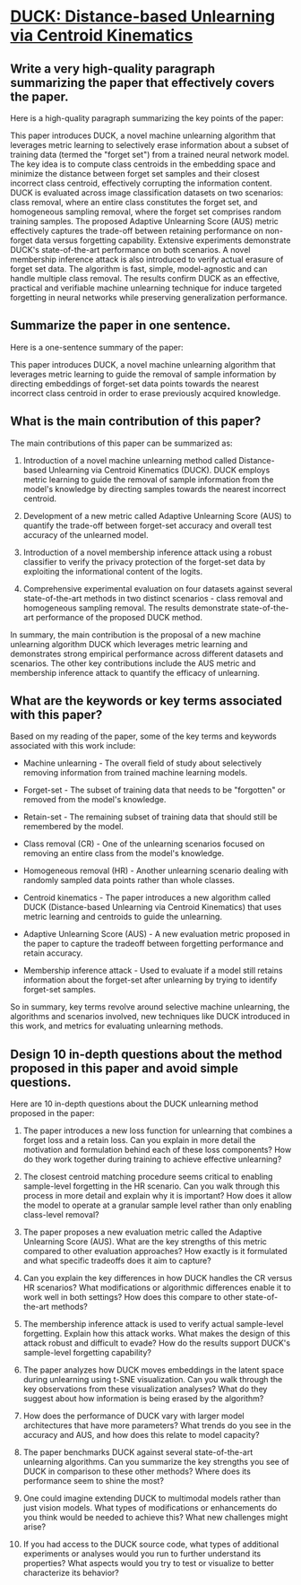 # [DUCK: Distance-based Unlearning via Centroid Kinematics](https://arxiv.org/abs/2312.02052)

## Write a very high-quality paragraph summarizing the paper that effectively covers the paper.

 Here is a high-quality paragraph summarizing the key points of the paper:

This paper introduces DUCK, a novel machine unlearning algorithm that leverages metric learning to selectively erase information about a subset of training data (termed the "forget set") from a trained neural network model. The key idea is to compute class centroids in the embedding space and minimize the distance between forget set samples and their closest incorrect class centroid, effectively corrupting the information content. DUCK is evaluated across image classification datasets on two scenarios: class removal, where an entire class constitutes the forget set, and homogeneous sampling removal, where the forget set comprises random training samples. The proposed Adaptive Unlearning Score (AUS) metric effectively captures the trade-off between retaining performance on non-forget data versus forgetting capability. Extensive experiments demonstrate DUCK's state-of-the-art performance on both scenarios. A novel membership inference attack is also introduced to verify actual erasure of forget set data. The algorithm is fast, simple, model-agnostic and can handle multiple class removal. The results confirm DUCK as an effective, practical and verifiable machine unlearning technique for induce targeted forgetting in neural networks while preserving generalization performance.


## Summarize the paper in one sentence.

 Here is a one-sentence summary of the paper:

This paper introduces DUCK, a novel machine unlearning algorithm that leverages metric learning to guide the removal of sample information by directing embeddings of forget-set data points towards the nearest incorrect class centroid in order to erase previously acquired knowledge.


## What is the main contribution of this paper?

 The main contributions of this paper can be summarized as:

1. Introduction of a novel machine unlearning method called Distance-based Unlearning via Centroid Kinematics (DUCK). DUCK employs metric learning to guide the removal of sample information from the model's knowledge by directing samples towards the nearest incorrect centroid.

2. Development of a new metric called Adaptive Unlearning Score (AUS) to quantify the trade-off between forget-set accuracy and overall test accuracy of the unlearned model. 

3. Introduction of a novel membership inference attack using a robust classifier to verify the privacy protection of the forget-set data by exploiting the informational content of the logits.

4. Comprehensive experimental evaluation on four datasets against several state-of-the-art methods in two distinct scenarios - class removal and homogeneous sampling removal. The results demonstrate state-of-the-art performance of the proposed DUCK method.

In summary, the main contribution is the proposal of a new machine unlearning algorithm DUCK which leverages metric learning and demonstrates strong empirical performance across different datasets and scenarios. The other key contributions include the AUS metric and membership inference attack to quantify the efficacy of unlearning.


## What are the keywords or key terms associated with this paper?

 Based on my reading of the paper, some of the key terms and keywords associated with this work include:

- Machine unlearning - The overall field of study about selectively removing information from trained machine learning models.

- Forget-set - The subset of training data that needs to be "forgotten" or removed from the model's knowledge. 

- Retain-set - The remaining subset of training data that should still be remembered by the model.

- Class removal (CR) - One of the unlearning scenarios focused on removing an entire class from the model's knowledge. 

- Homogeneous removal (HR) - Another unlearning scenario dealing with randomly sampled data points rather than whole classes.

- Centroid kinematics - The paper introduces a new algorithm called DUCK (Distance-based Unlearning via Centroid Kinematics) that uses metric learning and centroids to guide the unlearning.

- Adaptive Unlearning Score (AUS) - A new evaluation metric proposed in the paper to capture the tradeoff between forgetting performance and retain accuracy.

- Membership inference attack - Used to evaluate if a model still retains information about the forget-set after unlearning by trying to identify forget-set samples.

So in summary, key terms revolve around selective machine unlearning, the algorithms and scenarios involved, new techniques like DUCK introduced in this work, and metrics for evaluating unlearning methods.


## Design 10 in-depth questions about the method proposed in this paper and avoid simple questions.

 Here are 10 in-depth questions about the DUCK unlearning method proposed in the paper:

1. The paper introduces a new loss function for unlearning that combines a forget loss and a retain loss. Can you explain in more detail the motivation and formulation behind each of these loss components? How do they work together during training to achieve effective unlearning?

2. The closest centroid matching procedure seems critical to enabling sample-level forgetting in the HR scenario. Can you walk through this process in more detail and explain why it is important? How does it allow the model to operate at a granular sample level rather than only enabling class-level removal?  

3. The paper proposes a new evaluation metric called the Adaptive Unlearning Score (AUS). What are the key strengths of this metric compared to other evaluation approaches? How exactly is it formulated and what specific tradeoffs does it aim to capture?

4. Can you explain the key differences in how DUCK handles the CR versus HR scenarios? What modifications or algorithmic differences enable it to work well in both settings? How does this compare to other state-of-the-art methods?

5. The membership inference attack is used to verify actual sample-level forgetting. Explain how this attack works. What makes the design of this attack robust and difficult to evade? How do the results support DUCK's sample-level forgetting capability?

6. The paper analyzes how DUCK moves embeddings in the latent space during unlearning using t-SNE visualization. Can you walk through the key observations from these visualization analyses? What do they suggest about how information is being erased by the algorithm?

7. How does the performance of DUCK vary with larger model architectures that have more parameters? What trends do you see in the accuracy and AUS, and how does this relate to model capacity? 

8. The paper benchmarks DUCK against several state-of-the-art unlearning algorithms. Can you summarize the key strengths you see of DUCK in comparison to these other methods? Where does its performance seem to shine the most?

9. One could imagine extending DUCK to multimodal models rather than just vision models. What types of modifications or enhancements do you think would be needed to achieve this? What new challenges might arise?

10. If you had access to the DUCK source code, what types of additional experiments or analyses would you run to further understand its properties? What aspects would you try to test or visualize to better characterize its behavior?
